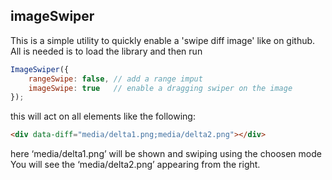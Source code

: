 ## imageSwiper

This is a simple utility to quickly enable a 'swipe diff image' like on github.  
All is needed is to load the library and then run
``` js
ImageSwiper({
    rangeSwipe: false, // add a range imput
    imageSwipe: true   // enable a dragging swiper on the image
});
```
this will act on all elements like the following:  
``` html
<div data-diff="media/delta1.png;media/delta2.png"></div>
```
here ‘media/delta1.png’ will be shown and swiping using the choosen mode You will see the ‘media/delta2.png’ appearing from the right.